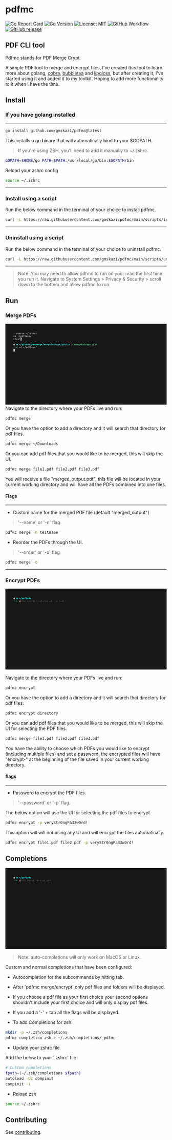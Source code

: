 # pdfmc

[![Go Report Card](https://goreportcard.com/badge/github.com/gmskazi/pdfmc)](https://goreportcard.com/report/github.com/gmskazi/pdfmc)
[![Go Version](https://img.shields.io/badge/Go-1.24-blue)](https://go.dev/)
[![License: MIT](https://img.shields.io/badge/License-MIT-blue.svg)](LICENSE)
[![GitHub Workflow](https://github.com/gmskazi/pdfmc/actions/workflows/ci.yml/badge.svg)](https://github.com/gmskazi/pdfmc/actions)
[![GitHub release](https://img.shields.io/github/v/release/gmskazi/pdfmc)](https://github.com/gmskazi/pdfmc/releases/latest)

## PDF CLI tool

Pdfmc stands for PDF Merge Crypt.

A simple PDF tool to merge and encrypt files, I've created this tool to learn more about golang,
[cobra](https://github.com/spf13/cobra), [bubbletea](https://github.com/charmbracelet/bubbletea) and
[lipgloss](https://github.com/charmbracelet/lipgloss), but after creating it, I've started using it and added it to my
toolkit. Hoping to add more functionality to it when I have the time.

## Install

### If you have golang installed

---

```bash
go install github.com/gmskazi/pdfmc@latest
```

This installs a go binary that will automatically bind to your $GOPATH.
> If you're using ZSH, you'll need to add it manually to ~/.zshrc.

```bash
GOPATH=$HOME/go PATH=$PATH:/usr/local/go/bin:$GOPATH/bin
```

Reload your zshrc config

```bash
source ~/.zshrc
```

---

### Install using a script

Run the below command in the terminal of your choice to install pdfmc.

```sh
curl -L https://raw.githubusercontent.com/gmskazi/pdfmc/main/scripts/install.sh | sh
```

---

### Uninstall using a script

Run the below command in the terminal of your choice to uninstall pdfmc.

```sh
curl -L https://raw.githubusercontent.com/gmskazi/pdfmc/main/scripts/uninstall.sh | sh
```

---

> Note: You may need to allow pdfmc to run on your mac the first time you run it. Navigate to System Settings > Privacy
& Security > scroll down to the bottem and allow pdfmc to run.

## Run

### Merge PDFs

![pdfmc merge](public/merge.gif)
Navigate to the directory where your PDFs live and run:

```bash
pdfmc merge
```

Or you have the option to add a directory and it will search that directory for pdf files.

```bash
pdfmc merge ~/Downloads
```

Or you can add pdf files that you would like to be merged, this will skip the UI.

```bash
pdfmc merge file1.pdf file2.pdf file3.pdf
```

You will receive a file "merged_output.pdf", this file will be located in your current working directory and will have
all the PDFs combined into one files.

#### Flags

---

- Custom name for the merged PDF file (default "merged_output")

> '--name' or '-n' flag.

```bash
pdfmc merge -n testname
```

- Reorder the PDFs through the UI.

> '--order' or '-o' flag.

```bash
pdfmc merge -o
```

---

### Encrypt PDFs

![pdfmc encrypt](public/encrypt.gif)

Navigate to the directory where your PDFs live and run:

```bash
pdfmc encrypt
```

Or you have the option to add a directory and it will search that directory for pdf files.

```bash
pdfmc encrypt directory
```

Or you can add pdf files that you would like to be merged, this will skip the UI for selecting the PDF files.

```bash
pdfmc merge file1.pdf file2.pdf file3.pdf
```

You have the ability to choose which PDFs you would like to encrypt (including multiple files) and set a password,
the encrypted files will have "encrypt-" at the beginning of the file saved in your current working directory.

#### flags

---

- Password to encrypt the PDF files.

> '--password' or '-p' flag.

The below option will use the UI for selecting the pdf files to encrypt.

```bash
pdfmc encrypt -p veryStr0ngPa33w0rd!
```

This option will will not using any UI and will encrypt the files automatically.

```bash
pdfmc encrypt file1.pdf file2.pdf -p veryStr0ngPa33w0rd!
```

## Completions

<!-- TODO: Add a gif to demonstrate autocomplete -->
![completions](public/completions.gif)

> Note: auto-completions will only work on MacOS or Linux.

Custom and normal completions that have been configured:

- Autocompletion for the subcommands by hitting tab.
- After 'pdfmc merge/encrypt' only pdf files and folders will be displayed.
- If you choose a pdf file as your first choice your second options shouldn't include your first choice and will only
display pdf files.
- If you add a '-' + tab all the flags will be displayed.

- To add Completions for zsh:

```bash
mkdir -p ~/.zsh/completions
pdfmc completion zsh > ~/.zsh/completions/_pdfmc
```

- Update your zshrc file

Add the below to your '.zshrc' file

```bash
# Custom completions
fpath=(~/.zsh/completions $fpath)
autoload -Uz compinit
compinit -i
```

- Reload zsh

```bash
source ~/.zshrc
```

## Contributing

See [contributing](CONTRIBUTING.md).

